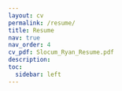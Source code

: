 ```yaml
---
layout: cv
permalink: /resume/
title: Resume
nav: true
nav_order: 4
cv_pdf: Slocum_Ryan_Resume.pdf
description: 
toc:
  sidebar: left
---
```

